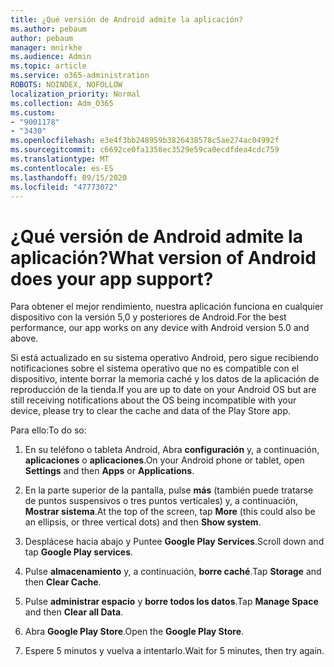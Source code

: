 ```yaml
---
title: ¿Qué versión de Android admite la aplicación?
ms.author: pebaum
author: pebaum
manager: mnirkhe
ms.audience: Admin
ms.topic: article
ms.service: o365-administration
ROBOTS: NOINDEX, NOFOLLOW
localization_priority: Normal
ms.collection: Adm_O365
ms.custom:
- "9001178"
- "3430"
ms.openlocfilehash: e3e4f3bb248959b3826438578c5ae274ac04992f
ms.sourcegitcommit: c6692ce0fa1358ec3529e59ca0ecdfdea4cdc759
ms.translationtype: MT
ms.contentlocale: es-ES
ms.lasthandoff: 09/15/2020
ms.locfileid: "47773072"
---
```

# <a name="what-version-of-android-does-your-app-support"></a><span data-ttu-id="0370c-102">¿Qué versión de Android admite la aplicación?</span><span class="sxs-lookup"><span data-stu-id="0370c-102">What version of Android does your app support?</span></span>

<span data-ttu-id="0370c-103">Para obtener el mejor rendimiento, nuestra aplicación funciona en cualquier dispositivo con la versión 5,0 y posteriores de Android.</span><span class="sxs-lookup"><span data-stu-id="0370c-103">For the best performance, our app works on any device with Android version 5.0 and above.</span></span>

<span data-ttu-id="0370c-104">Si está actualizado en su sistema operativo Android, pero sigue recibiendo notificaciones sobre el sistema operativo que no es compatible con el dispositivo, intente borrar la memoria caché y los datos de la aplicación de reproducción de la tienda.</span><span class="sxs-lookup"><span data-stu-id="0370c-104">If you are up to date on your Android OS but are still receiving notifications about the OS being incompatible with your device, please try to clear the cache and data of the Play Store app.</span></span>

<span data-ttu-id="0370c-105">Para ello:</span><span class="sxs-lookup"><span data-stu-id="0370c-105">To do so:</span></span> 

1. <span data-ttu-id="0370c-106">En su teléfono o tableta Android, Abra **configuración** y, a continuación, **aplicaciones** o **aplicaciones**.</span><span class="sxs-lookup"><span data-stu-id="0370c-106">On your Android phone or tablet, open **Settings** and then **Apps** or **Applications**.</span></span>

2. <span data-ttu-id="0370c-107">En la parte superior de la pantalla, pulse **más** (también puede tratarse de puntos suspensivos o tres puntos verticales) y, a continuación, **Mostrar sistema**.</span><span class="sxs-lookup"><span data-stu-id="0370c-107">At the top of the screen, tap **More** (this could also be an ellipsis, or three vertical dots) and then **Show system**.</span></span> 

3. <span data-ttu-id="0370c-108">Desplácese hacia abajo y Puntee **Google Play Services**.</span><span class="sxs-lookup"><span data-stu-id="0370c-108">Scroll down and tap **Google Play services**.</span></span> 

4. <span data-ttu-id="0370c-109">Pulse **almacenamiento** y, a continuación, **borre caché**.</span><span class="sxs-lookup"><span data-stu-id="0370c-109">Tap **Storage** and then **Clear Cache**.</span></span> 

5. <span data-ttu-id="0370c-110">Pulse **administrar espacio** y **borre todos los datos**.</span><span class="sxs-lookup"><span data-stu-id="0370c-110">Tap **Manage Space** and then **Clear all Data**.</span></span> 

6. <span data-ttu-id="0370c-111">Abra **Google Play Store**.</span><span class="sxs-lookup"><span data-stu-id="0370c-111">Open the **Google Play Store**.</span></span> 

7. <span data-ttu-id="0370c-112">Espere 5 minutos y vuelva a intentarlo.</span><span class="sxs-lookup"><span data-stu-id="0370c-112">Wait for 5 minutes, then try again.</span></span> 